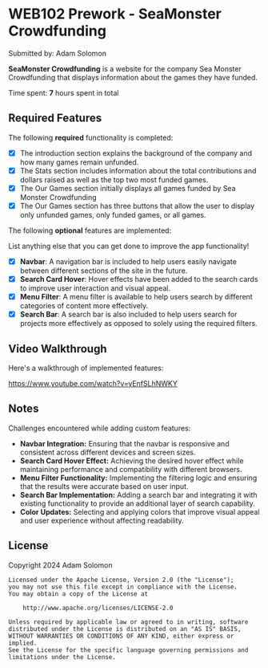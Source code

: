 # WEB102 Prework - SeaMonster Crowdfunding

Submitted by: Adam Solomon

**SeaMonster Crowdfunding** is a website for the company Sea Monster Crowdfunding that displays information about the games they have funded.

Time spent: **7** hours spent in total

## Required Features

The following **required** functionality is completed:

* [x] The introduction section explains the background of the company and how many games remain unfunded.
* [x] The Stats section includes information about the total contributions and dollars raised as well as the top two most funded games.
* [x] The Our Games section initially displays all games funded by Sea Monster Crowdfunding
* [x] The Our Games section has three buttons that allow the user to display only unfunded games, only funded games, or all games.

The following **optional** features are implemented:

 List anything else that you can get done to improve the app functionality!

- [x] **Navbar**: A navigation bar is included to help users easily navigate between different sections of the site in the future.
- [x] **Search Card Hover**: Hover effects have been added to the search cards to improve user interaction and visual appeal.
- [x] **Menu Filter**: A menu filter is available to help users search by different categories of content more effectively.
- [x] **Search Bar**: A search bar is also included to help users search for projects more effectively as opposed to solely using the required filters.

## Video Walkthrough

Here's a walkthrough of implemented features:



https://www.youtube.com/watch?v=yEnfSLhNWKY





## Notes

Challenges encountered while adding custom features:

* **Navbar Integration:** Ensuring that the navbar is responsive and consistent across different devices and screen sizes.
* **Search Card Hover Effect:** Achieving the desired hover effect while maintaining performance and compatibility with different browsers.
* **Menu Filter Functionality:** Implementing the filtering logic and ensuring that the results were accurate based on user input.
* **Search Bar Implementation:** Adding a search bar and integrating it with existing functionality to provide an additional layer of search capability.
* **Color Updates:** Selecting and applying colors that improve visual appeal and user experience without affecting readability.

## License

  Copyright 2024 Adam Solomon

    Licensed under the Apache License, Version 2.0 (the "License");
    you may not use this file except in compliance with the License.
    You may obtain a copy of the License at

        http://www.apache.org/licenses/LICENSE-2.0

    Unless required by applicable law or agreed to in writing, software
    distributed under the License is distributed on an "AS IS" BASIS,
    WITHOUT WARRANTIES OR CONDITIONS OF ANY KIND, either express or implied.
    See the License for the specific language governing permissions and
    limitations under the License.
